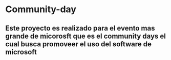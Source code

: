 # Community-day

## Este proyecto es realizado para el evento mas grande de micorosft que es el community days el cual busca promoveer el uso del software de microsoft 